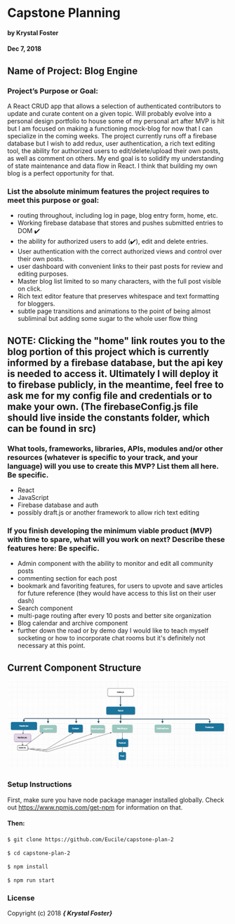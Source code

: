 # Capstone Planning

#### by Krystal Foster
#### Dec 7, 2018

## Name of Project: Blog Engine

### Project’s Purpose or Goal:

A React CRUD app that allows a selection of authenticated contributors to update and curate content on a given topic. Will probably evolve into a personal design portfolio to house some of my personal art after MVP is hit but I am focused on making a functioning mock-blog for now that I can specialize in the coming weeks. The project currently runs off a firebase database but I wish to add redux, user authentication, a rich text editing tool, the ability for authorized users to edit/delete/upload their own posts, as well as comment on others. My end goal is to solidify my understanding of state maintenance and data flow in React. I think that building my own blog is a perfect opportunity for that.

### List the absolute minimum features the project requires to meet this purpose or goal:

* routing throughout, including log in page, blog entry form, home, etc.
* Working firebase database that stores and pushes submitted entries to DOM ✔️
* the ability for authorized users to add (✔️), edit and delete entries.
* User authentication with the correct authorized views and control over their own posts.
* user dashboard with convenient links to their past posts for review and editing purposes.
* Master blog list limited to so many characters, with the full post visible on click.
* Rich text editor feature that preserves whitespace and text formatting for bloggers.
* subtle page transitions and animations to the point of being almost subliminal but adding some sugar to the whole user flow thing

## NOTE: Clicking the "home" link routes you to the blog portion of this project which is currently informed by a firebase database, but the api key is needed to access it. Ultimately I will deploy it to firebase publicly, in the meantime, feel free to ask me for my config file and credentials or to make your own. (The firebaseConfig.js file should live inside the constants folder, which can be found in src)

### What tools, frameworks, libraries, APIs, modules and/or other resources (whatever is specific to your track, and your language) will you use to create this MVP? List them all here. Be specific.

* React
* JavaScript
* Firebase database and auth
* possibly draft.js or another framework to allow rich text editing

### If you finish developing the minimum viable product (MVP) with time to spare, what will you work on next? Describe these features here: Be specific.

* Admin component with the ability to monitor and edit all community posts
* commenting section for each post
* bookmark and favoriting features, for users to upvote and save articles for future reference (they would have access to this list on their user dash)
* Search component
* multi-page routing after every 10 posts and better site organization
* Blog calendar and archive component  
* further down the road or by demo day I would like to teach myself socketing or how to incorporate chat rooms but it's definitely not necessary at this point.

## Current Component Structure

![Screenshot](component-hierarchy.png)

### Setup Instructions

First, make sure you have node package manager installed globally. Check out https://www.npmjs.com/get-npm for information on that.

#### Then:

`$ git clone https://github.com/Eucile/capstone-plan-2`

`$ cd capstone-plan-2`

`$ npm install`

`$ npm run start`


### License

Copyright (c) 2018 **_{ Krystal Foster}_**
